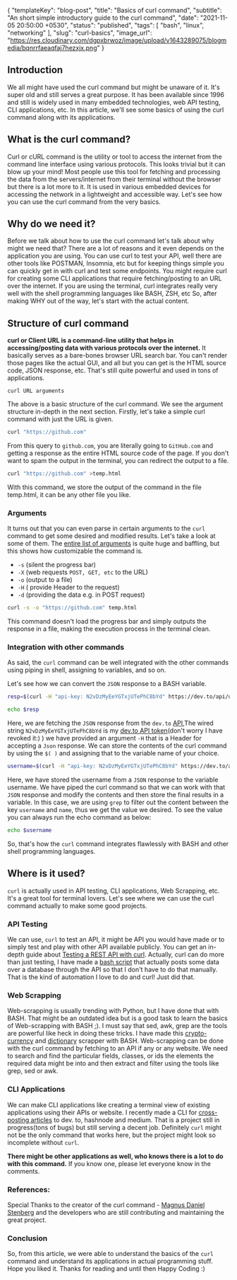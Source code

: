 {
  "templateKey": "blog-post",
  "title": "Basics of curl command",
  "subtitle": "An short simple introductory guide to the curl command",
  "date": "2021-11-05 20:50:00 +0530",
  "status": "published",
  "tags": [
    "bash",
    "linux",
    "networking"
  ],
  "slug": "curl-basics",
  "image_url": "https://res.cloudinary.com/dgpxbrwoz/image/upload/v1643289075/blogmedia/bqnrrfaeaqfaj7hezxjx.png"
}

## Introduction

We all might have used the curl command but might be unaware of it. It's super old
and still serves a great purpose. It has been available since 1996 and still is
widely used in many embedded technologies, web API testing, CLI applications,
etc. In this article, we'll see some basics of using the curl command along with
its applications.

## What is the curl command?

Curl or cURL command is the utility or tool to access the internet from the command
line interface using various protocols. This looks trivial but it can blow up
your mind! Most people use this tool for fetching and processing the
data from the servers/internet from their terminal without the browser but
there is a lot more to it. It is used in various embedded devices for accessing
the network in a lightweight and accessible way. Let's see how you can use the curl
command from the very basics.


## Why do we need it?

Before we talk about how to use the curl command let's talk about why might we need
that? There are a lot of reasons and it even depends on the application you are
using.  You can use curl to test your API, well there are other tools like
POSTMAN, Insomnia, etc but for keeping things simple you can quickly get in
with curl and test some endpoints.  You might require curl for creating some
CLI applications that require fetching/posting to an URL over the internet.
If you are using the terminal, curl integrates really very well with the shell
programming languages like BASH, ZSH, etc So, after making WHY out of the way,
let's start with the actual content. 


## Structure of curl command

**curl or Client URL is a command-line utility that helps in accessing/posting
data with various protocols over the internet.** It basically serves as a
bare-bones browser URL search bar.  You can't render those pages like the
actual GUI, and all but you can get is the HTML source code, JSON response,
etc.  That's still quite powerful and used in tons of applications. 

```
curl URL arguments 
```

The above is a basic structure of the curl command. We see the argument
structure in-depth in the next section. Firstly, let's take a simple curl command with just the URL is given.

```bash
curl "https://github.com"   
```
From this query to `github.com`, you are literally going to `GitHub.com` and getting a response as the entire HTML source code of the page.
If you don't want to spam the output in the terminal, you can redirect the output to a file.

```bash
curl "https://github.com" >temp.html
```
With this command, we store the output of the command in the file temp.html, it can be any other file you like. 

### Arguments 

It turns out that you can even parse in certain arguments to the `curl` command to get some desired and modified results. Let's take a look at some of them.
The [entire list of arguments](https://curl.se/docs/manpage.html) is quite huge
and baffling, but this shows how customizable the command is. 

- `-s` (silent the progress bar)
- `-X` (web requests `POST, GET, etc` to the URL)
- `-o` (output to a file)
- `-H` ( provide Header to the request)
- `-d` (providing the data e.g. in POST request)

```bash
curl -s -o "https://github.com" temp.html
```

This command doesn't load the progress bar and simply outputs the response in a
file, making the execution process in the terminal clean.

### Integration with other commands 

As said, the `curl` command can be well integrated with the other commands using piping in shell, assigning to variables, and so on.

Let's see how we can convert the `JSON` response to a BASH variable.

```bash
resp=$(curl -H "api-key: N2vDzMyEeYGTxjUTePhC8bYd" https://dev.to/api/users/me)

echo $resp
```   
Here, we are fetching the `JSON` response from the `dev.to` [API](https://developers.forem.com/api/),The wired string `N2vDzMyEeYGTxjUTePhC8bYd` is my [dev.to API token](https://dev.to/settings/account)(don't worry I have revoked it:) ) we have provided an argument `-H` that is a Header for accepting a `Json` response. 
We can store the contents of the curl command by using the `$( )` and assigning that to the variable name of your choice.

```bash
username=$(curl -H "api-key: N2vDzMyEeYGTxjUTePhC8bYd" https://dev.to/api/users/me | grep -o -P '(?<=username":").*(?=","name)')
```
Here, we have stored the username from a `JSON` response to the variable username. We have piped the curl command so that we can work with that `JSON` response and modify the contents and then store the final results in a variable.
In this case, we are using `grep` to filter out the content between the key `username` and `name`, thus we get the value we desired. To see the value you can always run the echo command as below:
```bash
echo $username
```   
So, that's how the `curl` command integrates flawlessly with BASH and other shell programming languages. 

## Where is it used?

`curl` is actually used in API testing, CLI applications, Web Scrapping, etc. It's a great tool for terminal lovers. Let's see where we can use the curl command actually to make some good projects.

### API Testing

We can use, `curl` to test an API, it might be API you would have made or to simply test and play with other API available publicly. You can get an in-depth guide about [Testing a REST API with curl](https://www.codepedia.org/ama/how-to-test-a-rest-api-from-command-line-with-curl/).
Actually, curl can do more than just testing, I have made a [bash script](https://gist.github.com/Mr-Destructive/80860664b1014ef0b94092d68ead1044) that actually posts some data over a database through the API so that I don't have to do that manually. That is the kind of automation I love to do and curl! Just did that.

### Web Scrapping

Web-scrapping is usually trending with Python, but I have done that with BASH.
That might be an outdated idea but is a good task to learn the basics of
Web-scrapping with BASH ;). I must say that sed, awk, grep are the tools are
powerful like heck in doing these tricks. I have made this
[crypto-currency](https://mr-destructive.github.io/techstructive-blog/bash/2021/07/15/BASH-Crypto-Coingecko.html)
and
[dictionary](https://mr-destructive.github.io/techstructive-blog/bash/2021/07/27/BASH-script-dictionary-scrap.html)
scrapper with BASH. Web-scrapping can be done with the curl command by fetching to
an API if any or any website. We need to search and find the particular fields,
classes, or ids the elements the required data might be into and then extract
and filter using the tools like grep, sed or awk.


### CLI Applications

We can make CLI applications like creating a terminal view of existing
applications using their APIs or website. I recently made a CLI for
[cross-posting articles](https://github.com/Mr-Destructive/crossposter) to
dev. to, hashnode and medium. That is a project still in progress(tons of bugs)
but still serving a decent job. Definitely `curl` might not be the only command
that works here, but the project might look so incomplete without `curl`.

**There might be other applications as well, who knows there is a lot to do with this command.** If you know one, please let everyone know in the comments.

### References:

Special Thanks to the creator of the curl command - [Magnus Daniel Stenberg](https://github.com/bagder) and the developers who are still contributing and maintaining the great project.
 
### Conclusion

So, from this article, we were able to understand the basics of the `curl` command and understand its applications in actual programming stuff. Hope you liked it. Thanks for reading and until then Happy Coding :)
